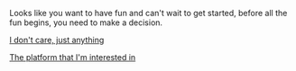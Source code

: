 Looks like you want to have fun and can't wait to get started, before all the fun begins, you need
to make a decision.

[I don't care, just anything](../planguage/planguage.md)

[The platform that I'm interested in](../platform/platform.md)